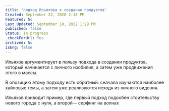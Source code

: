 ```yaml
---
title: 'подход Ильяхова к созданию продуктов'
Created: September 22, 2020 2:18 PM
Featured: No
Last Updated: September 18, 2022 1:29 PM
published: false
Status: In progress
_checkForUrl: Yes
archived: No
isEng: false
---
```


Ильяхов аргументирует в пользу подхода в создании продуктов, который начинается с личного изобилия, а затем уже продвижения этого в массы.

В опозицию этому подходу есть обратный: сначала изучаются наиболее хайповые темы, а затем уже реализуются исходя из личного видения.

Ильяхов приводит пример, где первый подход подообен стоительству нового города с нуля, а второй— серфинг на волнах